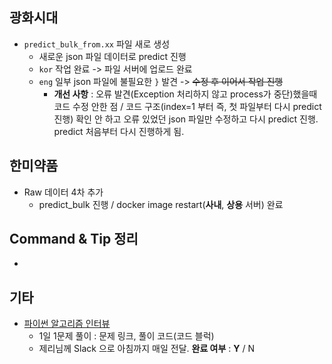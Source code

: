 ## 광화시대

- `predict_bulk_from.xx` 파일 새로 생성
  -  새로운 json 파일 데이터로 predict 진행
  -  `kor` 작업 완료 -> 파일 서버에 업로드 완료
  -  `eng` 일부 json 파일에 불필요한 `}` 발견 -> ~~수정 후 이어서 작업 진행~~ 
     -  **개선 사항** : 오류 발견(Exception  처리하지 않고 process가 중단)했을때 코드 수정 안한 점 / 코드 구조(index=1 부터 즉, 첫 파일부터 다시 predict 진행) 확인 안 하고 오류 있었던 json 파일만 수정하고 다시 predict 진행. predict 처음부터 다시 진행하게 됨.



## 한미약품

- Raw 데이터 4차 추가
  - predict_bulk 진행 / docker image restart(**사내**, **상용** 서버) 완료

  

## Command & Tip 정리

- 




## 기타

- [파이썬 알고리즘 인터뷰](https://github.com/onlybooks/algorithm-interview)
  - 1일 1문제 풀이 : 문제 링크, 풀이 코드(코드 블럭)
  - 제리님께 Slack 으로 아침까지 매일 전달. **완료 여부** : **Y** / N
